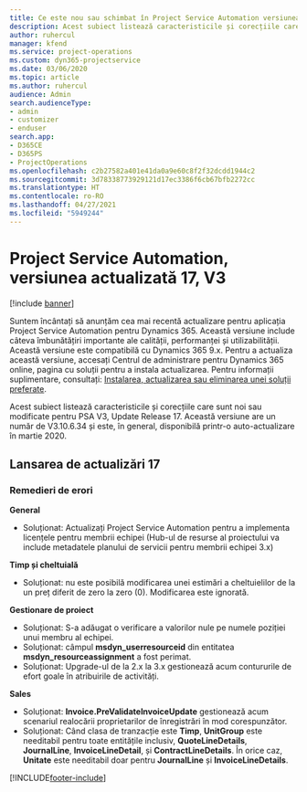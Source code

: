 ```yaml
---
title: Ce este nou sau schimbat în Project Service Automation versiunea actualizată 17, V3
description: Acest subiect listează caracteristicile și corecțiile care sunt disponibile în Project Service Automation V3, versiunea actualizată 17, V3.
author: ruhercul
manager: kfend
ms.service: project-operations
ms.custom: dyn365-projectservice
ms.date: 03/06/2020
ms.topic: article
ms.author: ruhercul
audience: Admin
search.audienceType:
- admin
- customizer
- enduser
search.app:
- D365CE
- D365PS
- ProjectOperations
ms.openlocfilehash: c2b27582a401e41da0a9e60c8f2f32dcdd1944c2
ms.sourcegitcommit: 3d78338773929121d17ec3386f6cb67bfb2272cc
ms.translationtype: HT
ms.contentlocale: ro-RO
ms.lasthandoff: 04/27/2021
ms.locfileid: "5949244"
---
```

# <a name="project-service-automation-update-release-17-v3"></a>Project Service Automation, versiunea actualizată 17, V3

[!include [banner](../includes/psa-now-project-operations.md)]

Suntem încântați să anunțăm cea mai recentă actualizare pentru aplicația Project Service Automation pentru Dynamics 365. Această versiune include câteva îmbunătățiri importante ale calității, performanței și utilizabilității.  Această versiune este compatibilă cu Dynamics 365 9.x. Pentru a actualiza această versiune, accesați Centrul de administrare pentru Dynamics 365 online, pagina cu soluții pentru a instala actualizarea. Pentru informații suplimentare, consultați: [Instalarea, actualizarea sau eliminarea unei soluții preferate](/power-platform/admin/install-remove-preferred-solution).

Acest subiect listează caracteristicile și corecțiile care sunt noi sau modificate pentru PSA V3, Update Release 17. Această versiune are un număr de V3.10.6.34 și este, în general, disponibilă printr-o auto-actualizare în martie 2020.


## <a name="update-release-17"></a>Lansarea de actualizări 17

### <a name="bug-fixes"></a>Remedieri de erori

**General**

- Soluționat: Actualizați Project Service Automation pentru a implementa licențele pentru membrii echipei (Hub-ul de resurse al proiectului va include metadatele planului de servicii pentru membrii echipei 3.x)
 
**Timp și cheltuială**

- Soluționat: nu este posibilă modificarea unei estimări a cheltuielilor de la un preț diferit de zero la zero (0). Modificarea este ignorată.

**Gestionare de proiect**

- Soluționat: S-a adăugat o verificare a valorilor nule pe numele poziției unui membru al echipei.
- Soluționat: câmpul **msdyn_userresourceid** din entitatea **msdyn_resourceassignment** a fost perimat.
- Soluționat: Upgrade-ul de la 2.x la 3.x gestionează acum contururile de efort goale în atribuirile de activități.

**Sales**

- Soluționat: **Invoice.PreValidateInvoiceUpdate** gestionează acum scenariul realocării proprietarilor de înregistrări în mod corespunzător.
- Soluționat: Când clasa de tranzacție este **Timp**, **UnitGroup** este needitabil pentru toate entitățile inclusiv, **QuoteLineDetails**, **JournalLine**, **InvoiceLineDetail**, și **ContractLineDetails**. În orice caz, **Unitate** este needitabil doar pentru **JournalLine** și **InvoiceLineDetails**.




[!INCLUDE[footer-include](../includes/footer-banner.md)]